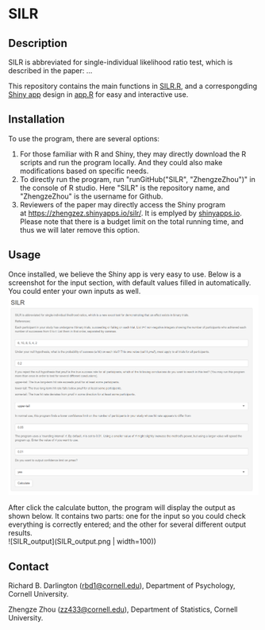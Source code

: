 # SILR

## Description
SILR is abbreviated for single-individual likelihood ratio test, which is described in the paper: ...

This repository contains the main functions in [SILR.R](https://github.com/ZhengzeZhou/SILR/blob/master/SILR.R), and a correspongding [Shiny app](https://shiny.rstudio.com/) design in [app.R](https://github.com/ZhengzeZhou/SILR/blob/master/app.R) for easy and interactive use. 

## Installation
To use the program, there are several options:

1. For those familiar with R and Shiny, they may directly download the R scripts and run the program locally. And they could also make modifications based on specific needs.
1. To directly run the program, run "runGitHub("SILR", "ZhengzeZhou")" in the console of R studio. Here "SILR" is the repository name, and "ZhengzeZhou" is the username for Github.
1. Reviewers of the paper may directly access the Shiny program at https://zhengzez.shinyapps.io/silr/. It is emplyed by [shinyapps.io](https://www.shinyapps.io/). Please note that there is a budget limit on the total running time, and thus we will later remove this option.

## Usage
Once installed, we believe the Shiny app is very easy to use. Below is a screenshot for the input section, with default values filled in automatically. You could enter your own inputs as well. 
![SILR_input](SILR_input.png)

After click the calculate button, the program will display the output as shown below. It contains two parts: one for the input so you could check everything is correctly entered; and the other for several different output results.  
![SILR_output](SILR_output.png | width=100))

## Contact 

Richard B. Darlington (rbd1@cornell.edu), Department of Psychology, Cornell University.

Zhengze Zhou (zz433@cornell.edu), Department of Statistics, Cornell University.
